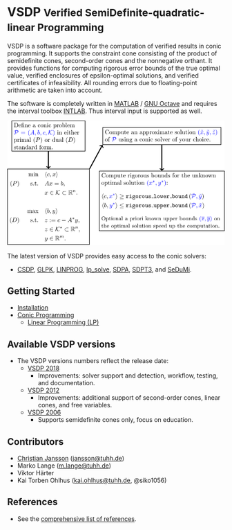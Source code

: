 # VSDP <small>Verified SemiDefinite-quadratic-linear Programming</small>

VSDP is a software package for the computation of verified
results in conic programming.  It supports the constraint cone consisting of the
product of semidefinite cones, second-order cones and the nonnegative orthant.
It provides functions for computing rigorous error bounds of the true optimal
value, verified enclosures of epsilon-optimal  solutions, and verified
certificates of infeasibility.  All rounding errors due to floating-point
arithmetic are taken into account.

The software is completely written in [MATLAB](https://www.mathworks.com) /
[GNU Octave](https://www.gnu.org/software/octave) and requires the interval
toolbox [INTLAB](http://www.ti3.tuhh.de/rump/intlab).  Thus interval input is
supported as well.

![VSDP workflow](/doc/img/vsdp_workflow.svg)

The latest version of VSDP provides easy access to the conic solvers:
- [CSDP](https://github.com/coin-or/Csdp),
  [GLPK](https://www.gnu.org/software/glpk/),
  [LINPROG](https://www.mathworks.com/help/optim/ug/linprog.html),
  [lp_solve](https://lpsolve.sourceforge.io),
  [SDPA](https://sdpa.sourceforge.io),
  [SDPT3](https://github.com/sqlp/sdpt3), and
  [SeDuMi](https://github.com/sqlp/sedumi).


## Getting Started

- [Installation](/installation)
- [Conic Programming](/conic_programming)
  - [Linear Programming (LP)](/linear_programming)


## Available VSDP versions

- The VSDP versions numbers reflect the release date:
  - [VSDP 2018](https://github.com/vsdp/vsdp-2018)
    - Improvements: solver support and detection, workflow, testing, and
      documentation.
  - [VSDP 2012](https://github.com/vsdp/vsdp-2012)
    - Improvements: additional support of second-order cones, linear cones, and
      free variables.
  - [VSDP 2006](https://github.com/vsdp/vsdp-2006)
    - Supports semidefinite cones only, focus on education.

## Contributors

- [Christian Jansson](http://www.ti3.tuhh.de/jansson/) (<jansson@tuhh.de>)
- Marko Lange (<m.lange@tuhh.de>)
- Viktor Härter
- Kai Torben Ohlhus (<kai.ohlhus@tuhh.de>, @siko1056)


## References

- See the [comprehensive list of references](/references).
